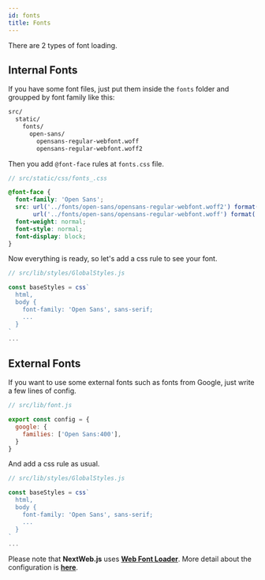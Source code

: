 ```yaml
---
id: fonts
title: Fonts
---
```


There are 2 types of font loading.

## Internal Fonts

If you have some font files, just put them inside the ```fonts``` folder and groupped by font family like this:

```bash
src/
  static/
    fonts/
      open-sans/
        opensans-regular-webfont.woff
        opensans-regular-webfont.woff2
```

Then you add ```@font-face``` rules at ```fonts.css``` file.

```scss
// src/static/css/fonts_.css

@font-face {
  font-family: 'Open Sans';
  src: url('../fonts/open-sans/opensans-regular-webfont.woff2') format('woff2'),
       url('../fonts/open-sans/opensans-regular-webfont.woff') format('woff');
  font-weight: normal;
  font-style: normal;
  font-display: block;
}
```

Now everything is ready, so let's add a css rule to see your font.

```javascript
// src/lib/styles/GlobalStyles.js 

const baseStyles = css`
  html,
  body {
    font-family: 'Open Sans', sans-serif;
    ...
  }
`
...
```


## External Fonts

If you want to use some external fonts such as fonts from Google, just write a few lines of config.


```javascript
// src/lib/font.js

export const config = {
  google: {
    families: ['Open Sans:400'],
  }
}

```

And add a css rule as usual.


```javascript
// src/lib/styles/GlobalStyles.js 

const baseStyles = css`
  html,
  body {
    font-family: 'Open Sans', sans-serif;
    ...
  }
`
...
```

Please note that **NextWeb.js** uses [**Web Font Loader**](https://github.com/typekit/webfontloader). More detail about the configuration is [**here**](https://github.com/typekit/webfontloader#google).